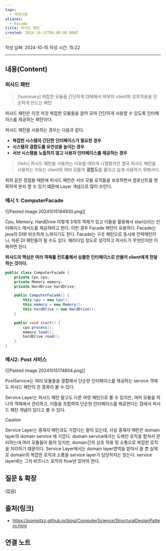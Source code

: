 ```yaml
---
tags:
  - 객체지향
aliases:
  - Facade
title: 퍼사드 패턴
created: 2024-10-15T00:00:00.000Z
---
```

작성 날짜: 2024-10-15
작성 시간: 15:22

----
## 내용(Content)

### 퍼사드 패턴

>[!summary]
>복잡한 모듈을 간단하게 대체해서 외부의 client와 상호작용을 단순하게 만드는 패턴

퍼사드 패턴은 이것 저것 복잡한 모듈들을 끌어 모아 간단하게 사용할 수 있도록 인터페이스를 제공하는 패턴이다.

퍼사드 패턴을 사용하는 경우는 다음과 같다.

- **복잡한 시스템의 간단한 인터페이스가 필요한 경우**
- **시스템의 결합도를 유연성을 높이는 경우**
- **서브 시스템을 노출하지 않고 사용자 인터페이스를 제공하는 경우**

>[!info]
>퍼사드 패턴을 사용하는 이유를 여러개 나열했지만 결국 퍼사드 패턴을 사용하는 이유는 client와 여러 모듈의 **결합도**를 줄이고 쉽게 사용하기 위해서다.

위와 같은 장점들 때문에 퍼사드 패턴은 서브 모듈 로직들을 보호하면서 컴포넌트를 명확하게 분리 할 수 있기 떄문에 Layer 개념으로 많이 쓰인다.

### 예시 1: ComputerFacade

![[Pasted image 20241015184930.png]]

Cpu, Memory, HardDrive 이렇게 3개의 객체가 있고 이들을 활용해서 start()라는 인터페이스 메서드를 제공하려고 한다. 이런 경우 Facade 패턴이 유용하다. Facade는 java의 DI와 비슷하게 느껴지기도 한다. Facade는 구조 패턴으로 동시에 전략패턴이나, 따른 DI 패턴들이 될 수도 있다. 패러다임 정도로 생각하고 퍼사드가 무엇인지만 이해하면 된다. 

**퍼사드의 핵심은 여러 객체를 컨트롤해서 심플한 인터페이스로 만들어 client에게 전달하는 것이다.**

```java
public class ComputerFacade {
    private Cpu cpu;
    private Memory memory;
    private HardDrive hardDrive;

    public ComputerFacade() {
        this.cpu = new Cpu();
        this.memory = new Memory();
        this.hardDrive = new HardDrive();
    }

    public void start() {
        cpu.process();
        memory.load();
        hardDrive.read();
    }
}

```
### 예시2: Post 서비스

![[Pasted image 20241015174804.png]]

PostService는 여러 모듈들을 결합해서 단순한 인터페이스를 제공하는 service 객체도 퍼사드 패턴의 한 종류라 볼 수 있다. 

Service Layer는 퍼사드 패턴 말고도 다른 여럿 패턴으로 볼 수 있지만, 여러 모듈을 하나의 객체에서 관리하고, 이들을 조합하여 단순한 인터페이스를 제공한다는 점에서 퍼사드 패턴 개념이 있다고 볼 수 있다.

>[!caution]
>Service Layer는 중재자 패턴과도 가깝다는 말이 있는데, 사실 중재자 패턴은 domain layer의 domain service 에 가깝다. domain service에서는 도메인 로직을 합쳐서 관리하는데 여러 모듈들이 들어 있지만, domain간의 상호 작용 및 소통으로 복잡한 로직을 처리하기 떄문이다. Service Layer에서는 domain layer영역을 받아서 쓸 뿐 실제로 domain의 복잡한 로직과 소통을 service layer가 담당하지는 않는다. service layer에는 그저 비즈니스 로직의 flow만 있어야 한다.

## 질문 & 확장

(없음)

## 출처(링크)

- https://pompitzz.github.io/blog/ComputerScience/StructuralDesignPattern.html

## 연결 노트











